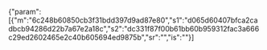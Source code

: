 {"param":[{"m":"6c248b60850cb3f31bdd397d9ad87e80","s1":"d065d60407bfca2cadbcb94286d22b7a67e2a18c","s2":"dc331f87f00b61bb60b959312fac3a666c29ed2602465e2c40b605694ed9875b","sr":"","is":""}]
